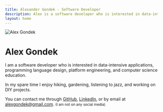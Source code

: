 ```yaml
---
title: Alexander Gondek - Software Developer
description: Alex is a software developer who is interested in data-intensive applications, programming language design, platform engineering, and computer science education.
layout: home
---
```

<div class="center">
  <img src="./assets/profile.jpg" alt="Alex Gondek" />
  <h1>Alex Gondek</h1>
</div>

I am a software developer who is interested in data-intensive applications, programming language design, platform engineering, and computer science education.

In my spare time I enjoy hiking, gardening, listening to jazz, and working on DIY projects.

You can contact me through [GitHub](https://github.com/gondek/), [LinkedIn](https://www.linkedin.com/in/alexgondek/), or by email at [alexgondek@gmail.com](mailto:alexgondek@gmail.com).
<small class="social-media-note">(I am not on any social media)</small>
